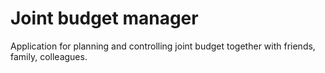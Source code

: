 # Joint budget manager

Application for planning and controlling joint budget together with friends, family, colleagues.

